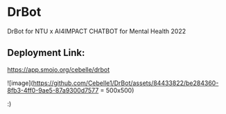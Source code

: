 # DrBot
DrBot for NTU x AI4IMPACT CHATBOT for Mental Health 2022

## Deployment Link:
https://app.smojo.org/cebelle/drbot

![image](https://github.com/Cebelle1/DrBot/assets/84433822/be284360-8fb3-4ff0-9ae5-87a9300d7577 = 500x500)


:)

